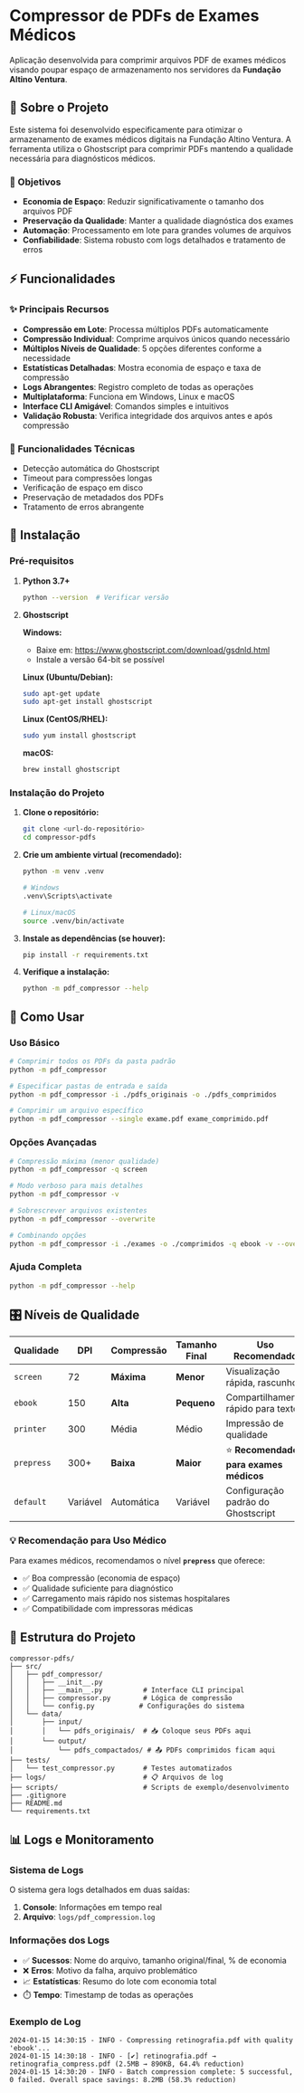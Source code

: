 # Compressor de PDFs de Exames Médicos

Aplicação desenvolvida para comprimir arquivos PDF de exames médicos visando poupar espaço de armazenamento nos servidores da **Fundação Altino Ventura**.

## 🏥 Sobre o Projeto

Este sistema foi desenvolvido especificamente para otimizar o armazenamento de exames médicos digitais na Fundação Altino Ventura. A ferramenta utiliza o Ghostscript para comprimir PDFs mantendo a qualidade necessária para diagnósticos médicos.

### 🎯 Objetivos

- **Economia de Espaço**: Reduzir significativamente o tamanho dos arquivos PDF
- **Preservação da Qualidade**: Manter a qualidade diagnóstica dos exames
- **Automação**: Processamento em lote para grandes volumes de arquivos
- **Confiabilidade**: Sistema robusto com logs detalhados e tratamento de erros

## ⚡ Funcionalidades

### ✨ Principais Recursos

- **Compressão em Lote**: Processa múltiplos PDFs automaticamente
- **Compressão Individual**: Comprime arquivos únicos quando necessário
- **Múltiplos Níveis de Qualidade**: 5 opções diferentes conforme a necessidade
- **Estatísticas Detalhadas**: Mostra economia de espaço e taxa de compressão
- **Logs Abrangentes**: Registro completo de todas as operações
- **Multiplataforma**: Funciona em Windows, Linux e macOS
- **Interface CLI Amigável**: Comandos simples e intuitivos
- **Validação Robusta**: Verifica integridade dos arquivos antes e após compressão

### 🔧 Funcionalidades Técnicas

- Detecção automática do Ghostscript
- Timeout para compressões longas
- Verificação de espaço em disco
- Preservação de metadados dos PDFs
- Tratamento de erros abrangente

## 🚀 Instalação

### Pré-requisitos

1. **Python 3.7+**
   ```bash
   python --version  # Verificar versão
   ```

2. **Ghostscript**
   
   **Windows:**
   - Baixe em: https://www.ghostscript.com/download/gsdnld.html
   - Instale a versão 64-bit se possível
   
   **Linux (Ubuntu/Debian):**
   ```bash
   sudo apt-get update
   sudo apt-get install ghostscript
   ```
   
   **Linux (CentOS/RHEL):**
   ```bash
   sudo yum install ghostscript
   ```
   
   **macOS:**
   ```bash
   brew install ghostscript
   ```

### Instalação do Projeto

1. **Clone o repositório:**
   ```bash
   git clone <url-do-repositório>
   cd compressor-pdfs
   ```

2. **Crie um ambiente virtual (recomendado):**
   ```bash
   python -m venv .venv
   
   # Windows
   .venv\Scripts\activate
   
   # Linux/macOS
   source .venv/bin/activate
   ```

3. **Instale as dependências (se houver):**
   ```bash
   pip install -r requirements.txt
   ```

4. **Verifique a instalação:**
   ```bash
   python -m pdf_compressor --help
   ```

## 📖 Como Usar

### Uso Básico

```bash
# Comprimir todos os PDFs da pasta padrão
python -m pdf_compressor

# Especificar pastas de entrada e saída
python -m pdf_compressor -i ./pdfs_originais -o ./pdfs_comprimidos

# Comprimir um arquivo específico
python -m pdf_compressor --single exame.pdf exame_comprimido.pdf
```

### Opções Avançadas

```bash
# Compressão máxima (menor qualidade)
python -m pdf_compressor -q screen

# Modo verboso para mais detalhes
python -m pdf_compressor -v

# Sobrescrever arquivos existentes
python -m pdf_compressor --overwrite

# Combinando opções
python -m pdf_compressor -i ./exames -o ./comprimidos -q ebook -v --overwrite
```

### Ajuda Completa

```bash
python -m pdf_compressor --help
```

## 🎛️ Níveis de Qualidade

| Qualidade | DPI | Compressão | Tamanho Final | Uso Recomendado |
|-----------|-----|------------|---------------|-----------------|
| `screen` | 72 | **Máxima** | **Menor** | Visualização rápida, rascunhos |
| `ebook` | 150 | **Alta** | **Pequeno** | Compartilhamento rápido para texto |
| `printer` | 300 | Média | Médio | Impressão de qualidade |
| `prepress` | 300+ | **Baixa** | **Maior** | ⭐ **Recomendado para exames médicos** |
| `default` | Variável | Automática | Variável | Configuração padrão do Ghostscript |

### 💡 Recomendação para Uso Médico

Para exames médicos, recomendamos o nível **`prepress`** que oferece:
- ✅ Boa compressão (economia de espaço)
- ✅ Qualidade suficiente para diagnóstico
- ✅ Carregamento mais rápido nos sistemas hospitalares
- ✅ Compatibilidade com impressoras médicas

## 📁 Estrutura do Projeto

```
compressor-pdfs/
├── src/
│   ├── pdf_compressor/
│   │   ├── __init__.py
│   │   ├── __main__.py          # Interface CLI principal
│   │   ├── compressor.py        # Lógica de compressão
│   │   └── config.py           # Configurações do sistema
│   └── data/
│       ├── input/
│       │   └── pdfs_originais/  # 📥 Coloque seus PDFs aqui
│       └── output/
│           └── pdfs_compactados/ # 📤 PDFs comprimidos ficam aqui
├── tests/
│   └── test_compressor.py       # Testes automatizados
├── logs/                        # 📋 Arquivos de log
├── scripts/                     # Scripts de exemplo/desenvolvimento
├── .gitignore
├── README.md
└── requirements.txt
```

## 📊 Logs e Monitoramento

### Sistema de Logs

O sistema gera logs detalhados em duas saídas:

1. **Console**: Informações em tempo real
2. **Arquivo**: `logs/pdf_compression.log`

### Informações dos Logs

- ✅ **Sucessos**: Nome do arquivo, tamanho original/final, % de economia
- ❌ **Erros**: Motivo da falha, arquivo problemático
- 📈 **Estatísticas**: Resumo do lote com economia total
- ⏱️ **Tempo**: Timestamp de todas as operações

### Exemplo de Log

```
2024-01-15 14:30:15 - INFO - Compressing retinografia.pdf with quality 'ebook'...
2024-01-15 14:30:18 - INFO - [✔] retinografia.pdf → retinografia_compress.pdf (2.5MB → 890KB, 64.4% reduction)
2024-01-15 14:30:20 - INFO - Batch compression complete: 5 successful, 0 failed. Overall space savings: 8.2MB (58.3% reduction)
```
